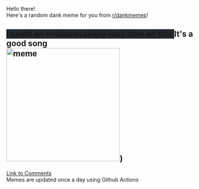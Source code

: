 Hello there! <br>Here's a random dank meme for you from [r/dankmemes](https://reddit.com/r/dankmemes)!<br>
## <span style="background-color: #24292e">I spent an embarrassingly long time on this </span> It's a good song<br><img src="https://i.redd.it/idoivv3xabg51.gif" alt="meme" width="300"/>)<br>
[Link to Comments](https://reddit.com/r/dankmemes/comments/i7m6kj/its_a_good_song/)<br>
Memes are updated once a day using Github Actions